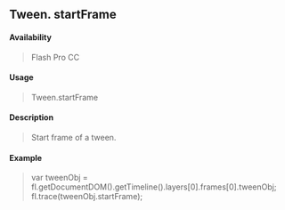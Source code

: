 ## Tween. startFrame

#### Availability

> Flash Pro CC

#### Usage

> Tween.startFrame

#### Description

> Start frame of a tween.

#### Example

> var tweenObj = fl.getDocumentDOM().getTimeline().layers\[0\].frames\[0\].tweenObj; fl.trace(tweenObj.startFrame);
